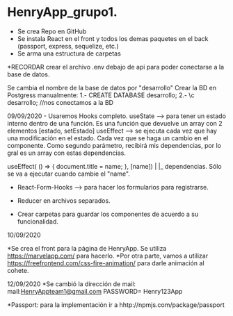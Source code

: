 # HenryApp_grupo1.

- Se crea Repo en GitHub
- Se instala React en el front y todos los demas paquetes en el back (passport, express, sequelize, etc.)
- Se arma una estructura de carpetas


*RECORDAR crear el archivo .env debajo de api para poder conectarse a la base de datos.

Se cambia el nombre de la base de datos por "desarrollo"
Crear la BD en Postgress manualmente:
1.- CREATE DATABASE desarrollo;
2.- \c desarrollo; //nos conectamos a la BD


09/09/2020 - Usaremos Hooks completo.
useState --> para tener un estado interno dentro de una función. Es una función que devuelve un array con 2 elementos [estado, setEstado]
useEffect --> se ejecuta cada vez que hay una modificación en el estado. Cada vez que se haga un cambio en el componente. Como segundo parámetro,
recibirá mis dependencias, por lo gral es un array con estas dependencias.

useEffect( () => {
  document.title = name;
}, [name])
      |
      |_ dependencias. Sólo se va a ejecutar cuando cambie el "name".

* React-Form-Hooks --> para hacer los formularios para registrarse.

* Reducer en archivos separados.
* Crear carpetas para guardar los componentes de acuerdo a su funcionalidad.


10/09/2020

*Se crea el front para la página de HenryApp. Se utiliza https://marvelapp.com/ para hacerlo.
*Por otra parte, vamos a utilizar https://freefrontend.com/css-fire-animation/ para darle animación al cohete.

12/09/2020
*Se cambió la dirección de mail:
mail:HenryAppteam1@gmail.com
PASSWORD= Henry123App

*Passport: para la implementación ir a hhtp://npmjs.com/package/passport






